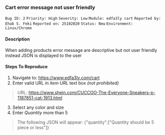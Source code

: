 ### Cart error message not user friendly
```Bug ID: 2```
```Priority: High```
```Severity: Low```
```Module: edfa3ly cart```
```Reported by: Ehab S. Feki```
```Reported on: 25102020```
```Status: New```
```Environment: Linux/Chrome```

#### Description
When adding products error message are descriptive but not user friendly instead JSON is displayed to the user

#### Steps To Reproduce
1. Navigate to: https://www.edfa3ly.com/cart
2. Enter valid URL in *item URL* text box *(not prohibited)*
> URL: https://www.shein.com/CUCCOO-The-Everyone-Sneakers-p-1187851-cat-1913.html
3. Select any color and size
4. Enter *Quantity* more than 5
> The following JSON will appear: {"quantity":["Quantity should be 5 piece or less"]}
